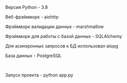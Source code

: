 <p>Версия Python - 3.8</p>
<p>Веб-фрэймворк - aiohttp</p>
<p>Фрэймворк валидации данных - marshmallow</p>
<p>Фрэймворк для работы с базой данных - SQLAlchemy</p>
<p>Для асинхронных запросов к БД использовал aiopg</p>
<p>База данных - PostgreSQL</p>
<br/>
<p>Запуск проекта - python app.py</p>
